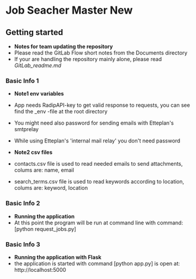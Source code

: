 # Job Seacher Master New


## Getting started

- **Notes for team updating the repository**
- Please read the GitLab Flow short notes from the Documents directory
- If your are handling the repository mainly alone, please read *GitLab_readme.md*


### Basic Info 1

- **Note1 env variables** 
- App needs RadipAPI-key to get valid response to requests, you can see find the _env -file at the root directory
- You might need also password for sending emails with Etteplan's smtprelay
- While using Etteplan's 'internal mail relay' you don't need password

- **Note2 csv files** 
- contacts.csv file is used to read needed emails to send attachments, colums are: name, email
- search_terms.csv file is used to read keywords according to location, colums are: keyword, location

### Basic Info 2
- **Running the application** 
- At this point the program will be run at command line with command: [python request_jobs.py]

### Basic Info 3
- **Running the application with Flask** 
- the application is started with command [python app.py] is open at: http://localhost:5000

